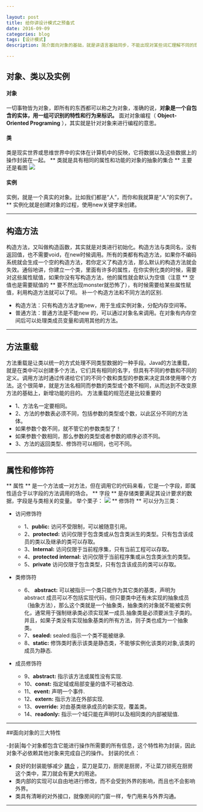 ```yaml
---

layout: post
title: 给你讲设计模式之预备式
date: 2016-09-09
categories: blog
tags: [设计模式]
description: 简介面向对象的基础，就是讲语言基础同步，不能出现对某些词汇理解不同的现象。

---
```


## 对象、类以及实例

#### 对象

一切事物皆为对象，即所有的东西都可以称之为对象，准确的说，**对象是一个自包含的实体，用一组可识别的特性和行为来标识。** 面对对象编程（ **Object-Oriented Programing** ），其实就是针对对象来进行编程的意思。
#### 类

类是现实世界或思维世界中的实体在计算机中的反映，它将数据以及这些数据上的操作封装在一起。 ** 类就是具有相同的属性和功能的对象的抽象的集合 ** 主要还是看图 ![](http://ocp77h2r6.bkt.clouddn.com/类和对象.jpg) 
#### 实例

实例，就是一个真实的对象。比如我们都是“人”，而你和我就算是“人”的实例了。 ** 实例化就是创建对象的过程，使用new关键字来创建。

---

## 构造方法

构造方法，又叫做构造函数，其实就是对类进行初始化。构造方法与类同名，没有返回值，也不需要void，在new时候调用。所有的类都有构造方法，如果你不编码系统就会生成一个空的构造方法，若你定义了构造方法，那么默认的构造方法就会失效。通俗地讲，你建立一个类，里面有许多的属性，在你实例化类的时候，需要对这些属性赋值，如果你没有写构造方法，他的属性就会默认为空值（注意 ** 空值也是需要赋值的 ** 要不然出现monster就恐怖了），有时候需要给某些属性赋值，利用构造方法就可以了呗。
补一个构造方法和不同方法的区别.

- 构造方法：只有构造方法才能new，用于生成实例对象，分配内存空间等。
- 普通方法：普通方法是不能new 的，可以通过对象名来调用。在对象有内存空间后可以处理类成员变量和调用其他的方法。

 ---

 ## 方法重载

 方法重载是让类以统一的方式处理不同类型数据的一种手段。Java的方法重载，就是在类中可以创建多个方法，它们具有相同的名字，但具有不同的参数和不同的定义。调用方法时通过传递给它们的不同个数和类型的参数来决定具体使用哪个方法。这个很简单，就是方法名相同而参数的类型或个数不相同，从而达到不改变原方法的基础上，新增功能的目的。
 方法重载的规范还是比较重要的
 - 1、方法名一定要相同。
 - 2、方法的参数表必须不同，包括参数的类型或个数，以此区分不同的方法体。
 - 如果参数个数不同，就不管它的参数类型了！
 - 如果参数个数相同，那么参数的类型或者参数的顺序必须不同。
 - 3、方法的返回类型、修饰符可以相同，也可不同。

---

## 属性和修饰符

** 属性 ** 是一个方法或一对方法，但在调用它的代码来看，它是一个字段，即属性适合于以字段的方法调用的场合。
** 字段 ** 是存储类要满足其设计要求的数据，字段是与类相关的变量。
举个栗子： ![](http://ocp77h2r6.bkt.clouddn.com/属性与字段.PNG)
** 修饰符 ** 可以分为三类：

- 访问修饰符
	- 1、**public:** 访问不受限制，可以被随意引用。
	- 2、**protected:** 访问仅限于包含类或从包含类派生的类型。只有包含该成员的类以及继承的类可以存取。
	- 3、**Internal:** 访问仅限于当前程序集，只有当前工程可以存取。
	- 4、**protected internal:** 访问仅限于当前程序集或从包含类派生的类型。
	- 5、**private** 访问仅限于包含类型，只有包含该成员的类可以存取。

- 类修饰符
	- 6、  **abstract:** 可以被指示一个类只能作为其它类的基类，声明为 abstract 成员可以不包括实现代码，但只要类中还有未实现的抽象成员（抽象方法），那么这个类就是一个抽象类，抽象类的对象就不能被实例化，通常用于强制继承类必须实现某一成员.抽象类是必须要派生子类的。并且，如果子类没有实现抽象基类的所有方法，则子类也成为一个抽象类。
	- 7、**sealed:** sealed:指示一个类不能被继承.
	- 8、**static:** 修饰类时表示该类是静态类，不能够实例化该类的对象,该类的成员为静态.

- 成员修饰符
	- 9、**abstract:** 指示该方法或属性没有实现.
	- 10、**const:** 指定域或局部变量的值不可被改动.
	- 11、**event:** 声明一个事件.
	- 12、**extern:** 指示方法在外部实现.
	- 13、**override:** 对由基类继承成员的新实现，覆盖类。
	- 14、**readonly:** 指示一个域只能在声明时以及相同类的内部被赋值.

---

##面向对象的三大特性

-封装|每个对象都包含它能进行操作所需要的所有信息，这个特性称为封装，因此对象不必依赖其他对象来完成自己的操作。
封装的优点：
- 良好的封装能够减少 <a href="http://www.cnblogs.com/ElvisZhongShao/p/3940771.html/" target="_blank">耦合</a> ，菜刀是菜刀，厨房是厨房，不让菜刀锁死在厨房这个类中，菜刀就会有更大的用途。
- 类内部的实现可以自由地进行修改，而不会受到外界的影响，而且也不会影响外界。
- 类具有清晰的对外接口，就像房间的门窗一样，专门用来与外界沟通。

---
